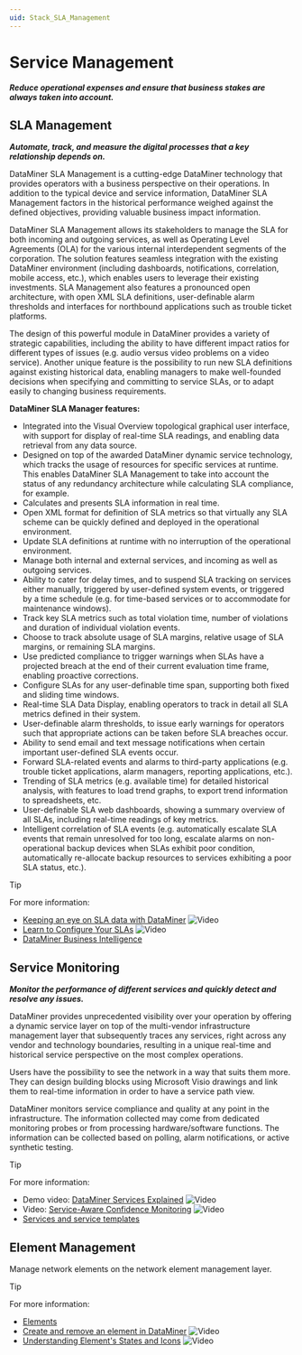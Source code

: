 ```yaml
---
uid: Stack_SLA_Management
---
```


# Service Management

***Reduce operational expenses and ensure that business stakes are always taken into account.***

## SLA Management

***Automate, track, and measure the digital processes that a key relationship depends on.***

DataMiner SLA Management is a cutting-edge DataMiner technology that provides operators with a business perspective on their operations. In addition to the typical device and service information, DataMiner SLA Management factors in the historical performance weighed against the defined objectives, providing valuable business impact information.

DataMiner SLA Management allows its stakeholders to manage the SLA for both incoming and outgoing services, as well as Operating Level Agreements (OLA) for the various internal interdependent segments of the corporation. The solution features seamless integration with the existing DataMiner environment (including dashboards, notifications, correlation, mobile access, etc.), which enables users to leverage their existing investments. SLA Management also features a pronounced open architecture, with open XML SLA definitions, user-definable alarm thresholds and interfaces for northbound applications such as trouble ticket platforms.

The design of this powerful module in DataMiner provides a variety of strategic capabilities, including the ability to have different impact ratios for different types of issues (e.g. audio versus video problems on a video service). Another unique feature is the possibility to run new SLA definitions against existing historical data, enabling managers to make well-founded decisions when specifying and committing to service SLAs, or to adapt easily to changing business requirements.

**DataMiner SLA Manager features:**

- Integrated into the Visual Overview topological graphical user interface, with support for display of real-time SLA readings, and enabling data retrieval from any data source.
- Designed on top of the awarded DataMiner dynamic service technology, which tracks the usage of resources for specific services at runtime. This enables DataMiner SLA Management to take into account the status of any redundancy architecture while calculating SLA compliance, for example.
- Calculates and presents SLA information in real time.
- Open XML format for definition of SLA metrics so that virtually any SLA scheme can be quickly defined and deployed in the operational environment.
- Update SLA definitions at runtime with no interruption of the operational environment.
- Manage both internal and external services, and incoming as well as outgoing services.
- Ability to cater for delay times, and to suspend SLA tracking on services either manually, triggered by user-defined system events, or triggered by a time schedule (e.g. for time-based services or to accommodate for maintenance windows).
- Track key SLA metrics such as total violation time, number of violations and duration of individual violation events.
- Choose to track absolute usage of SLA margins, relative usage of SLA margins, or remaining SLA margins.
- Use predicted compliance to trigger warnings when SLAs have a projected breach at the end of their current evaluation time frame, enabling proactive corrections.
- Configure SLAs for any user-definable time span, supporting both fixed and sliding time windows.
- Real-time SLA Data Display, enabling operators to track in detail all SLA metrics defined in their system.
- User-definable alarm thresholds, to issue early warnings for operators such that appropriate actions can be taken before SLA breaches occur.
- Ability to send email and text message notifications when certain important user-defined SLA events occur.
- Forward SLA-related events and alarms to third-party applications (e.g. trouble ticket applications, alarm managers, reporting applications, etc.).
- Trending of SLA metrics (e.g. available time) for detailed historical analysis, with features to load trend graphs, to export trend information to spreadsheets, etc.
- User-definable SLA web dashboards, showing a summary overview of all SLAs, including real-time readings of key metrics.
- Intelligent correlation of SLA events (e.g. automatically escalate SLA events that remain unresolved for too long, escalate alarms on non-operational backup devices when SLAs exhibit poor condition, automatically re-allocate backup resources to services exhibiting a poor SLA status, etc.).

> [!TIP]
>
> For more information:
>
> - [Keeping an eye on SLA data with DataMiner](https://www.youtube.com/watch?v=u-fxWo3DGYo&ab_channel=DataMinerbySkylineCommunications) ![Video](~/user-guide/images/video_Duo.png)
> - [Learn to Configure Your SLAs](https://www.youtube.com/watch?v=c_9tAupBP_4&ab_channel=DataMinerbySkylineCommunications) ![Video](~/user-guide/images/video_Duo.png)
> - [DataMiner Business Intelligence](xref:sla)

## Service Monitoring

***Monitor the performance of different services and quickly detect and resolve any issues.***

DataMiner provides unprecedented visibility over your operation by offering a dynamic service layer on top of the multi-vendor infrastructure management layer that subsequently traces any services, right across any vendor and technology boundaries, resulting in a unique real-time and historical service perspective on the most complex operations.

Users have the possibility to see the network in a way that suits them more. They can design building blocks using Microsoft Visio drawings and link them to real-time information in order to have a service path view.

DataMiner monitors service compliance and quality at any point in the infrastructure. The information collected may come from dedicated monitoring probes or from processing hardware/software functions. The information can be collected based on polling, alarm notifications, or active synthetic testing.

> [!TIP]
> For more information:
>
> - Demo video: [DataMiner Services Explained](https://www.youtube.com/watch?v=pK5z0nzfW_Q) ![Video](~/user-guide/images/video_Duo.png)
> - Video: [Service-Aware Confidence Monitoring](https://www.youtube.com/watch?v=f0Z581xPrI4) ![Video](~/user-guide/images/video_Duo.png)
> - [Services and service templates](xref:About_services)

## Element Management

Manage network elements on the network element management layer.

> [!TIP]
> For more information:
>
> - [Elements](xref:About_elements)
> - [Create and remove an element in DataMiner](https://www.youtube.com/watch?v=vS5AU4r611A&ab_channel=DataMinerbySkylineCommunications) ![Video](~/user-guide/images/video_Duo.png)
> - [Understanding Element's States and Icons](https://www.youtube.com/watch?v=V9Qn3VoKOCs&ab_channel=DataMinerbySkylineCommunications) ![Video](~/user-guide/images/video_Duo.png)
